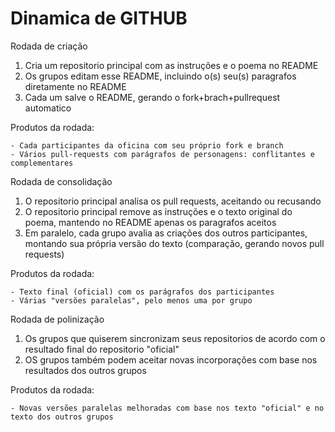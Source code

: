 # Dinamica de GITHUB


Rodada de criação

1. Cria um repositorio principal com as instruções e o poema no README
2. Os grupos editam esse README, incluindo o(s) seu(s) paragrafos diretamente no README
3. Cada um salve o README, gerando o fork+brach+pullrequest automatico

Produtos da rodada:

    - Cada participantes da oficina com seu próprio fork e branch
    - Vários pull-requests com parágrafos de personagens: conflitantes e complementares


Rodada de consolidação

1. O repositorio principal analisa os pull requests, aceitando ou recusando
2. O repositorio principal remove as instruções e o texto original do poema, mantendo no README apenas os paragrafos aceitos
3. Em paralelo, cada grupo avalia as criações dos outros participantes, montando sua própria versão do texto (comparação, gerando novos pull requests)

Produtos da rodada:

    - Texto final (oficial) com os parágrafos dos participantes
    - Várias "versões paralelas", pelo menos uma por grupo


Rodada de polinização

1. Os grupos que quiserem sincronizam seus repositorios de acordo com o resultado final do repositorio "oficial"
2. OS grupos também podem aceitar novas incorporações com base nos resultados dos outros grupos

Produtos da rodada:

    - Novas versões paralelas melhoradas com base nos texto "oficial" e no texto dos outros grupos
 
